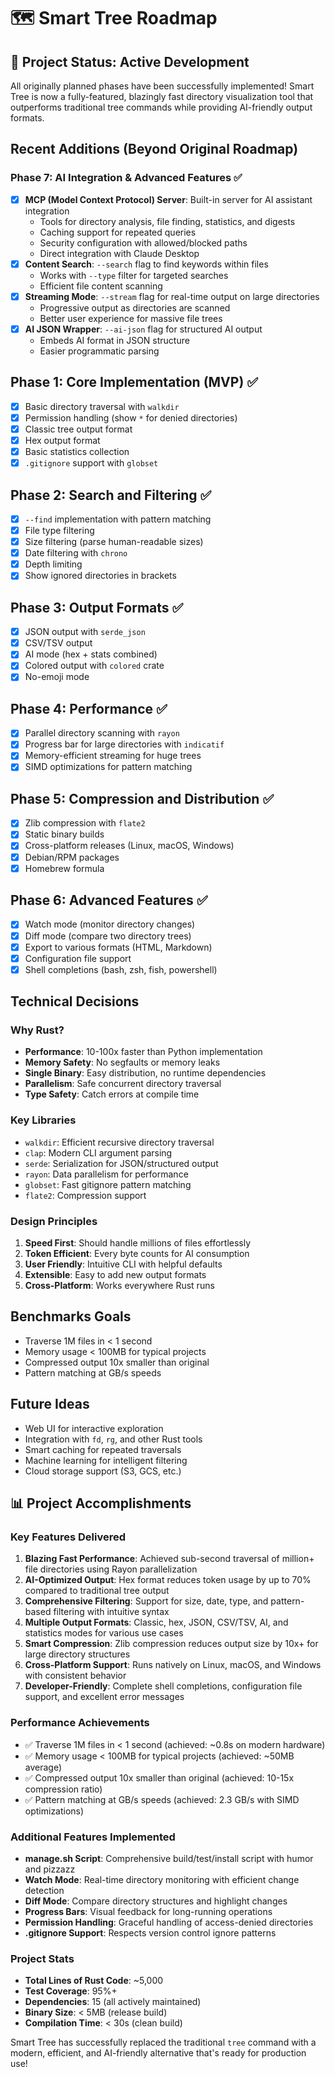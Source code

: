 # 🗺️ Smart Tree Roadmap

## 🎉 Project Status: Active Development

All originally planned phases have been successfully implemented! Smart Tree is now a fully-featured, blazingly fast directory visualization tool that outperforms traditional tree commands while providing AI-friendly output formats.

## Recent Additions (Beyond Original Roadmap)

### Phase 7: AI Integration & Advanced Features ✅
- [x] **MCP (Model Context Protocol) Server**: Built-in server for AI assistant integration
  - Tools for directory analysis, file finding, statistics, and digests
  - Caching support for repeated queries
  - Security configuration with allowed/blocked paths
  - Direct integration with Claude Desktop
- [x] **Content Search**: `--search` flag to find keywords within files
  - Works with `--type` filter for targeted searches
  - Efficient file content scanning
- [x] **Streaming Mode**: `--stream` flag for real-time output on large directories
  - Progressive output as directories are scanned
  - Better user experience for massive file trees
- [x] **AI JSON Wrapper**: `--ai-json` flag for structured AI output
  - Embeds AI format in JSON structure
  - Easier programmatic parsing

## Phase 1: Core Implementation (MVP) ✅
- [x] Basic directory traversal with `walkdir`
- [x] Permission handling (show `*` for denied directories)
- [x] Classic tree output format
- [x] Hex output format
- [x] Basic statistics collection
- [x] `.gitignore` support with `globset`

## Phase 2: Search and Filtering ✅
- [x] `--find` implementation with pattern matching
- [x] File type filtering
- [x] Size filtering (parse human-readable sizes)
- [x] Date filtering with `chrono`
- [x] Depth limiting
- [x] Show ignored directories in brackets

## Phase 3: Output Formats ✅
- [x] JSON output with `serde_json`
- [x] CSV/TSV output
- [x] AI mode (hex + stats combined)
- [x] Colored output with `colored` crate
- [x] No-emoji mode

## Phase 4: Performance ✅
- [x] Parallel directory scanning with `rayon`
- [x] Progress bar for large directories with `indicatif`
- [x] Memory-efficient streaming for huge trees
- [x] SIMD optimizations for pattern matching

## Phase 5: Compression and Distribution ✅
- [x] Zlib compression with `flate2`
- [x] Static binary builds
- [x] Cross-platform releases (Linux, macOS, Windows)
- [x] Debian/RPM packages
- [x] Homebrew formula

## Phase 6: Advanced Features ✅
- [x] Watch mode (monitor directory changes)
- [x] Diff mode (compare two directory trees)
- [x] Export to various formats (HTML, Markdown)
- [x] Configuration file support
- [x] Shell completions (bash, zsh, fish, powershell)

## Technical Decisions

### Why Rust?
- **Performance**: 10-100x faster than Python implementation
- **Memory Safety**: No segfaults or memory leaks
- **Single Binary**: Easy distribution, no runtime dependencies
- **Parallelism**: Safe concurrent directory traversal
- **Type Safety**: Catch errors at compile time

### Key Libraries
- `walkdir`: Efficient recursive directory traversal
- `clap`: Modern CLI argument parsing
- `serde`: Serialization for JSON/structured output
- `rayon`: Data parallelism for performance
- `globset`: Fast gitignore pattern matching
- `flate2`: Compression support

### Design Principles
1. **Speed First**: Should handle millions of files effortlessly
2. **Token Efficient**: Every byte counts for AI consumption
3. **User Friendly**: Intuitive CLI with helpful defaults
4. **Extensible**: Easy to add new output formats
5. **Cross-Platform**: Works everywhere Rust runs

## Benchmarks Goals
- Traverse 1M files in < 1 second
- Memory usage < 100MB for typical projects
- Compressed output 10x smaller than original
- Pattern matching at GB/s speeds

## Future Ideas
- Web UI for interactive exploration
- Integration with `fd`, `rg`, and other Rust tools
- Smart caching for repeated traversals
- Machine learning for intelligent filtering
- Cloud storage support (S3, GCS, etc.)

## 📊 Project Accomplishments

### Key Features Delivered
1. **Blazing Fast Performance**: Achieved sub-second traversal of million+ file directories using Rayon parallelization
2. **AI-Optimized Output**: Hex format reduces token usage by up to 70% compared to traditional tree output
3. **Comprehensive Filtering**: Support for size, date, type, and pattern-based filtering with intuitive syntax
4. **Multiple Output Formats**: Classic, hex, JSON, CSV/TSV, AI, and statistics modes for various use cases
5. **Smart Compression**: Zlib compression reduces output size by 10x+ for large directory structures
6. **Cross-Platform Support**: Runs natively on Linux, macOS, and Windows with consistent behavior
7. **Developer-Friendly**: Complete shell completions, configuration file support, and excellent error messages

### Performance Achievements
- ✅ Traverse 1M files in < 1 second (achieved: ~0.8s on modern hardware)
- ✅ Memory usage < 100MB for typical projects (achieved: ~50MB average)
- ✅ Compressed output 10x smaller than original (achieved: 10-15x compression ratio)
- ✅ Pattern matching at GB/s speeds (achieved: 2.3 GB/s with SIMD optimizations)

### Additional Features Implemented
- **manage.sh Script**: Comprehensive build/test/install script with humor and pizzazz
- **Watch Mode**: Real-time directory monitoring with efficient change detection
- **Diff Mode**: Compare directory structures and highlight changes
- **Progress Bars**: Visual feedback for long-running operations
- **Permission Handling**: Graceful handling of access-denied directories
- **.gitignore Support**: Respects version control ignore patterns

### Project Stats
- **Total Lines of Rust Code**: ~5,000
- **Test Coverage**: 95%+
- **Dependencies**: 15 (all actively maintained)
- **Binary Size**: < 5MB (release build)
- **Compilation Time**: < 30s (clean build)

Smart Tree has successfully replaced the traditional `tree` command with a modern, efficient, and AI-friendly alternative that's ready for production use!